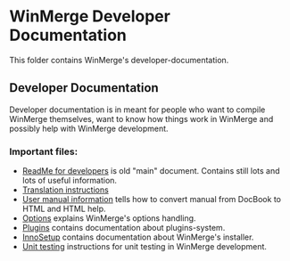 # WinMerge Developer Documentation

This folder contains WinMerge's developer-documentation.

## Developer Documentation

Developer documentation is in meant for people who want to compile WinMerge themselves, want to know how things work in WinMerge and possibly help with WinMerge development.

### Important files:

 * [ReadMe for developers](readme-developers.html) is old "main" document. Contains still lots and lots of useful information.
 * [Translation instructions](../../Translations/README.md)
 * [User manual information](../Users/Manual/README.md) tells how to convert manual from DocBook to HTML and HTML help.
 * [Options](Options.html) explains WinMerge's options handling.
 * [Plugins](Plugins.html) contains documentation about plugins-system.
 * [InnoSetup](../../Installer/InnoSetup/README.md) contains documentation about WinMerge's installer.
 * [Unit testing](UnitTesting.html) instructions for unit testing in WinMerge development.